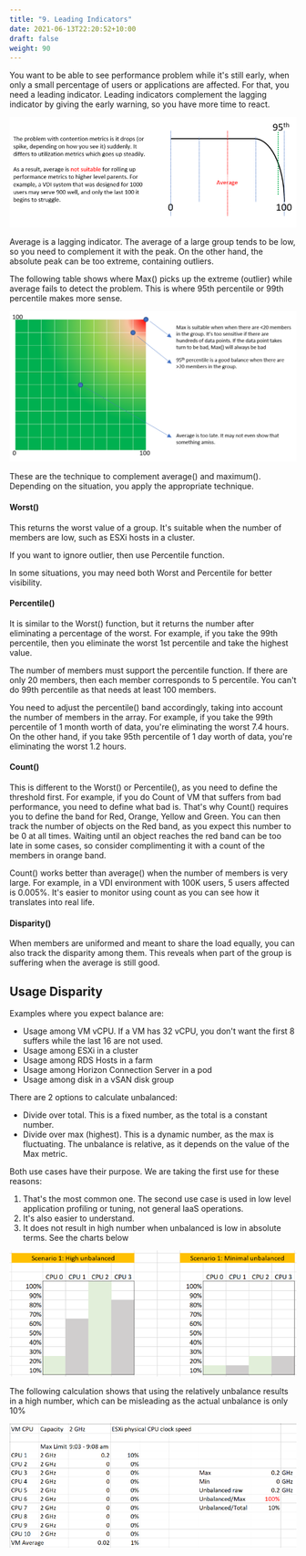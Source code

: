```yaml
---
title: "9. Leading Indicators"
date: 2021-06-13T22:20:52+10:00
draft: false
weight: 90
---
```


You want to be able to see performance problem while it's still early, when only a small percentage of users or applications are affected. For that, you need a leading indicator. Leading indicators complement the lagging indicator by giving the early warning, so you have more time to react.

![contention metric average drop off](1.2.9-fig-1.png)

Average is a lagging indicator. The average of a large group tends to be low, so you need to complement it with the peak. On the other hand, the absolute peak can be too extreme, containing outliers.

The following table shows where Max() picks up the extreme (outlier) while average fails to detect the problem. This is where 95th percentile or 99th percentile makes more sense.

![Max() pick up](1.2.9-fig-2.png)

These are the technique to complement average() and maximum(). Depending on the situation, you apply the appropriate technique.

#### Worst()

This returns the worst value of a group. It's suitable when the number of members are low, such as ESXi hosts in a cluster.

If you want to ignore outlier, then use Percentile function.

In some situations, you may need both Worst and Percentile for better visibility.

#### Percentile()

It is similar to the Worst() function, but it returns the number after eliminating a percentage of the worst. For example, if you take the 99th percentile, then you eliminate the worst 1st percentile and take the highest value.

The number of members must support the percentile function. If there are only 20 members, then each member corresponds to 5 percentile. You can't do 99th percentile as that needs at least 100 members.

You need to adjust the percentile() band accordingly, taking into account the number of members in the array. For example, if you take the 99th percentile of 1 month worth of data, you're eliminating the worst 7.4 hours. On the other hand, if you take 95th percentile of 1 day worth of data, you're eliminating the worst 1.2 hours.

#### Count()

This is different to the Worst() or Percentile(), as you need to define the threshold first. For example, if you do Count of VM that suffers from bad performance, you need to define what bad is. That's why Count() requires you to define the band for Red, Orange, Yellow and Green. You can then track the number of objects on the Red band, as you expect this number to be 0 at all times. Waiting until an object reaches the red band can be too late in some cases, so consider complimenting it with a count of the members in orange band.

Count() works better than average() when the number of members is very large. For example, in a VDI environment with 100K users, 5 users affected is 0.005%. It's easier to monitor using count as you can see how it translates into real life.

#### Disparity()

When members are uniformed and meant to share the load equally, you can also track the disparity among them. This reveals when part of the group is suffering when the average is still good.

## Usage Disparity

Examples where you expect balance are:

- Usage among VM vCPU. If a VM has 32 vCPU, you don't want the first 8 suffers while the last 16 are not used.
- Usage among ESXi in a cluster
- Usage among RDS Hosts in a farm
- Usage among Horizon Connection Server in a pod
- Usage among disk in a vSAN disk group

There are 2 options to calculate unbalanced:

- Divide over total. This is a fixed number, as the total is a constant number.
- Divide over max (highest). This is a dynamic number, as the max is fluctuating. The unbalance is relative, as it depends on the value of the Max metric.

Both use cases have their purpose. We are taking the first use for these reasons:

1. That's the most common one. The second use case is used in low level application profiling or tuning, not general IaaS operations.
1. It's also easier to understand.
1. It does not result in high number when unbalanced is low in absolute terms. See the charts below

![scenario comparison](1.2.9-fig-3.png)

The following calculation shows that using the relatively unbalance results in a high number, which can be misleading as the actual unbalance is only 10%

![Imbalance table](1.2.9-fig-4.png)
